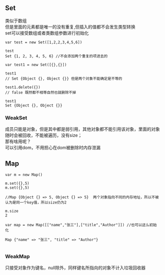 ## Set
类似于数组   
但是里面的元素都是唯一的没有重复,但插入的值都不会发生类型转换  
set可以接受数组或者类数组参数进行初始化

```
var test = new Set([1,2,2,3,4,5,6])

test
Set {1, 2, 3, 4, 5, 6} //不会添加两个重复的项进去的

var test1 = new Set([{},{}])

test1
// Set {Object {}, Object {}} 但是两个对象不能确定是不等的

test1.delete({})
// false 既然都不相等自然也就删除不掉

test1
Set {Object {}, Object {}}

```
### WeakSet

成员只能是对象，但是其中都是弱引用，其他对象都不能引用该对象，里面的对象随时会被回收，不能被遍历，没有size；    
那有啥用呢？    
可以引用dom，不用担心在dom被删除时内存泄漏

## Map

```
var m = new Map()

m.set({},5)
m.set({},5)

//Map {Object {} => 5, Object {} => 5}  两个对象指向不同的内存地址，所以不被认为是同一个key值，所以size仍为2

m.size
2

var map = new Map([["name","张三"],["title","Author"]]) //也可以这么初始化

Map {"name" => "张三", "title" => "Author"}


```

###  WeakMap
只接受对象作为键名，null除外，同样键名所指向的对象不计入垃圾回收器

